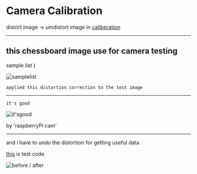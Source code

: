 # Camera Calibration

distort image -> umdistort image in [caliberation]()



--- 


## this chessboard image use for camera testing

sample list )

![samplelist](https://postfiles.pstatic.net/MjAyMDExMDlfMjUg/MDAxNjA0OTE0MzU5NDU2.JY4ck3fJYQZYlmAATdo85c6UwWC01F5MoxpPJRmMi_kg.crvjTotkjVrT-iB9gqKevZ2te6MLMrVzJycBaKfrrTog.PNG.kimmin2_/image.png?type=w966)

```
applied this distortion correction to the test image
```

---

```
it's good
```

![it'sgood](https://postfiles.pstatic.net/MjAyMDExMDlfMSAg/MDAxNjA0OTE0NDQyNDY0.huowSJMR3F0I1BwkSZZsebAkMzegL7BXdrvrniHwaqsg.QEMgzxc8Gnla-5Pl83PK-1IYcLB7jHyrWEslI4CQj-og.PNG.kimmin2_/image.png?type=w966)


by 'raspberryPi cam'


---

and i have to undo the distortion for getting useful data

[this](https://github.com/kim-mini/independent-study/blob/main/source_code/distortimage/ex_1109.py) is test code

![before / after](https://postfiles.pstatic.net/MjAyMDExMDlfMjY0/MDAxNjA0OTEzMzMxNTQy.aIO-QScv1J2p9SH9ebfif40p_qNVTujE1pVpj2Q_X60g.QXILS2sQrPVvgeV3kJwVG200E4x1r6-CD6bONbAgfXIg.PNG.kimmin2_/image.png?type=w966)
